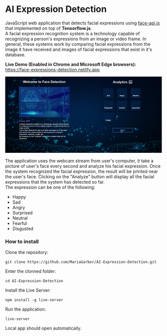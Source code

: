 # AI Expression Detection

JavaScript web application that detects facial expressions using [face-api.js](https://github.com/justadudewhohacks/face-api.js/) that implemented on top of **Tensorflow.js**. <br>
A facial expression recognition system is a technology capable of recognizing a person's expressions from an image or video frame. In general, these systems work by comparing facial expressions from the image it have received and images of facial expressions that exist in it's database.

**Live Demo (Enabled in Chrome and Microsoft Edge browsers):** <a href=https://face-expressions-detection.netlify.app>https://face-expressions-detection.netlify.app</a>

<img src="pictures/first-page.png">

The application uses the webcam stream from user's computer, it take a picture of user's face every second and analyze his facial expression. Once the system recognized the facial expression, the result will be printed near the user's face. Clicking on the "Analyze" button will display all the facial expressions that the system has detected so far. <br>
The expression can be one of the following:
 * Happy
 * Sad
 * Angry
 * Surprised
 * Neutral
 * Fearful
 * Disgusted

### How to install

Clone the repository:
```
git clone https://github.com/MariaGarber/AI-Expression-Detection.git
```
Enter the clonned folder:
```
cd AI-Expression-Detection
```
Install the Live Server:
```
npm install -g live-server
```
Run the application:
```
live-server
```
Local app should open automatically.
